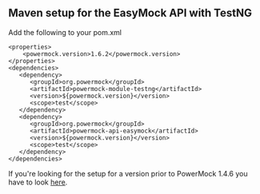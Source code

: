 ## Maven setup for the EasyMock API with TestNG ##
Add the following to your pom.xml

```
<properties>
    <powermock.version>1.6.2</powermock.version>
</properties>
<dependencies>
   <dependency>
      <groupId>org.powermock</groupId>
      <artifactId>powermock-module-testng</artifactId>
      <version>${powermock.version}</version>
      <scope>test</scope>
   </dependency>
   <dependency>
      <groupId>org.powermock</groupId>
      <artifactId>powermock-api-easymock</artifactId>
      <version>${powermock.version}</version>
      <scope>test</scope>
   </dependency>  
</dependencies>
```

If you're looking for the setup for a version prior to PowerMock 1.4.6 you have to look [here](EasyMock_testng_maven_legacy.md).